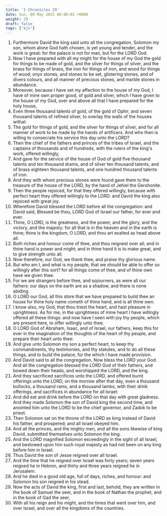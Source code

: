```yaml
---
title: '1 Chronicles 29'
date: Sun, 09 May 2021 00:00:01 +0000
weight: 29
draft: false
tags: ['kjv'] 
---
```


1. Furthermore David the king said unto all the congregation, Solomon my son, whom alone God hath chosen, is yet young and tender, and the work is great: for the palace is not for man, but for the LORD God.
2. Now I have prepared with all my might for the house of my God the gold for things to be made of gold, and the silver for things of silver, and the brass for things of brass, the iron for things of iron, and wood for things of wood; onyx stones, and stones to be set, glistering stones, and of divers colours, and all manner of precious stones, and marble stones in abundance.
3. Moreover, because I have set my affection to the house of my God, I have of mine own proper good, of gold and silver, which I have given to the house of my God, over and above all that I have prepared for the holy house,
4. Even three thousand talents of gold, of the gold of Ophir, and seven thousand talents of refined silver, to overlay the walls of the houses withal:
5. The gold for things of gold, and the silver for things of silver, and for all manner of work to be made by the hands of artificers. And who then is willing to consecrate his service this day unto the LORD?
6. Then the chief of the fathers and princes of the tribes of Israel, and the captains of thousands and of hundreds, with the rulers of the king's work, offered willingly,
7. And gave for the service of the house of God of gold five thousand talents and ten thousand drams, and of silver ten thousand talents, and of brass eighteen thousand talents, and one hundred thousand talents of iron.
8. And they with whom precious stones were found gave them to the treasure of the house of the LORD, by the hand of Jehiel the Gershonite.
9. Then the people rejoiced, for that they offered willingly, because with perfect heart they offered willingly to the LORD: and David the king also rejoiced with great joy.
10. Wherefore David blessed the LORD before all the congregation: and David said, Blessed be thou, LORD God of Israel our father, for ever and ever.
11. Thine, O LORD, is the greatness, and the power, and the glory, and the victory, and the majesty: for all that is in the heaven and in the earth is thine; thine is the kingdom, O LORD, and thou art exalted as head above all.
12. Both riches and honour come of thee, and thou reignest over all; and in thine hand is power and might; and in thine hand it is to make great, and to give strength unto all.
13. Now therefore, our God, we thank thee, and praise thy glorious name.
14. But who am I, and what is my people, that we should be able to offer so willingly after this sort? for all things come of thee, and of thine own have we given thee.
15. For we are strangers before thee, and sojourners, as were all our fathers: our days on the earth are as a shadow, and there is none abiding.
16. O LORD our God, all this store that we have prepared to build thee an house for thine holy name cometh of thine hand, and is all thine own.
17. I know also, my God, that thou triest the heart, and hast pleasure in uprightness. As for me, in the uprightness of mine heart I have willingly offered all these things: and now have I seen with joy thy people, which are present here, to offer willingly unto thee.
18. O LORD God of Abraham, Isaac, and of Israel, our fathers, keep this for ever in the imagination of the thoughts of the heart of thy people, and prepare their heart unto thee:
19. And give unto Solomon my son a perfect heart, to keep thy commandments, thy testimonies, and thy statutes, and to do all these things, and to build the palace, for the which I have made provision.
20. And David said to all the congregation, Now bless the LORD your God. And all the congregation blessed the LORD God of their fathers, and bowed down their heads, and worshipped the LORD, and the king.
21. And they sacrificed sacrifices unto the LORD, and offered burnt offerings unto the LORD, on the morrow after that day, even a thousand bullocks, a thousand rams, and a thousand lambs, with their drink offerings, and sacrifices in abundance for all Israel:
22. And did eat and drink before the LORD on that day with great gladness. And they made Solomon the son of David king the second time, and anointed him unto the LORD to be the chief governor, and Zadok to be priest.
23. Then Solomon sat on the throne of the LORD as king instead of David his father, and prospered; and all Israel obeyed him.
24. And all the princes, and the mighty men, and all the sons likewise of king David, submitted themselves unto Solomon the king.
25. And the LORD magnified Solomon exceedingly in the sight of all Israel, and bestowed upon him such royal majesty as had not been on any king before him in Israel.
26. Thus David the son of Jesse reigned over all Israel.
27. And the time that he reigned over Israel was forty years; seven years reigned he in Hebron, and thirty and three years reigned he in Jerusalem.
28. And he died in a good old age, full of days, riches, and honour: and Solomon his son reigned in his stead.
29. Now the acts of David the king, first and last, behold, they are written in the book of Samuel the seer, and in the book of Nathan the prophet, and in the book of Gad the seer,
30. With all his reign and his might, and the times that went over him, and over Israel, and over all the kingdoms of the countries.
